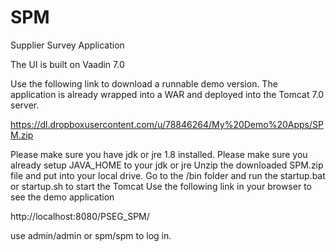 # SPM
Supplier Survey Application

The UI is built on Vaadin 7.0

Use the following link to download a runnable demo version. 
The application is already wrapped into a WAR and deployed into the Tomcat 7.0 server.

https://dl.dropboxusercontent.com/u/78846264/My%20Demo%20Apps/SPM.zip 

Please make sure you have jdk or jre 1.8 installed.
Please make sure you already setup JAVA_HOME to your jdk or jre
Unzip the downloaded SPM.zip file and put into your local drive.
Go to the /bin folder and run the startup.bat or startup.sh to start the Tomcat
Use the following link in your browser to see the demo application

http://localhost:8080/PSEG_SPM/

use admin/admin or spm/spm to log in.
